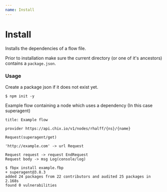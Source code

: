 ```yaml
---
name: Install
---
```


# Install

Installs the dependencies of a flow file.

Prior to installation make sure the current directory (or one of it's ancestors) contains a `package.json`.


### Usage

Create a package json if it does not exist yet.
```
$ npm init -y
```

Example flow containing a node which uses a dependency (In this case superagent)
```
title: Example flow

provider https://api.chix.io/v1/nodes/rhalff/{ns}/{name}

Request(superagent/get)

'http://example.com' -> url Request

Request request -> request EndRequest
Request body -> msg Log(console/log)
```


```
$ fbpx install example.fbp
+ superagent@3.8.3
added 24 packages from 22 contributors and audited 25 packages in 2.168s
found 0 vulnerabilities
```